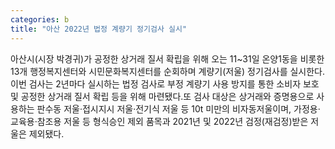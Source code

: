 ```yaml
---
categories: b
title: "아산 2022년 법정 계량기 정기검사 실시"
---
```

아산시(시장 박경귀)가 공정한 상거래 질서 확립을 위해 오는 11~31일 온양1동을 비롯한 13개 행정복지센터와 시민문화복지센터를 순회하며 계량기(저울) 정기검사를 실시한다.이번 검사는 2년마다 실시하는 법정 검사로 부정 계량기 사용 방지를 통한 소비자 보호 및 공정한 상거래 질서 확립 등을 위해 마련됐다.또 검사 대상은 상거래와 증명용으로 사용하는 판수동 저울·접시지시 저울·전기식 저울 등 10t 미만의 비자동저울이며, 가정용·교육용·참조용 저울 등 형식승인 제외 품목과 2021년 및 2022년 검정(재검정)받은 저울은 제외됐다.